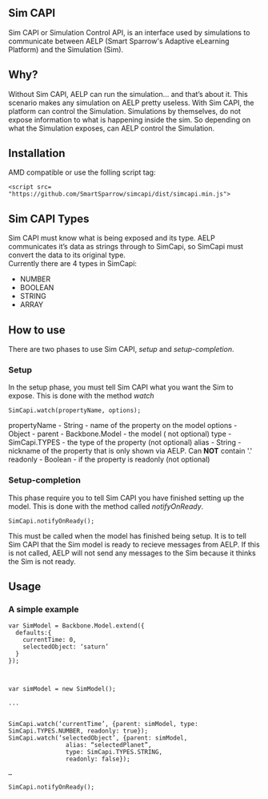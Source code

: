 Sim CAPI
--------

Sim CAPI or Simulation Control API, is an interface used by simulations to communicate between AELP (Smart Sparrow's Adaptive eLearning Platform) and the Simulation (Sim).


## Why? ##

Without Sim CAPI, AELP can run the simulation... and that’s about it. This scenario makes any simulation on AELP pretty useless.
With Sim CAPI, the platform can control the Simulation. Simulations by themselves, do not expose information to what is happening inside the sim. So depending on what the Simulation exposes, can AELP control the Simulation.   



## Installation ##

AMD compatible or use the folling script tag:

```
<script src= "https://github.com/SmartSparrow/simcapi/dist/simcapi.min.js">
```

## Sim CAPI Types ##

Sim CAPI must know what is being exposed and its type. AELP communicates it’s data as strings through to SimCapi, so SimCapi must convert the data to its original type.  
Currently there are 4 types in SimCapi:

- NUMBER
- BOOLEAN
- STRING
- ARRAY


## How to use ##

There are two phases to use Sim CAPI, _setup_ and _setup-completion_.

### Setup ###

In the setup phase, you must tell Sim CAPI what you want the Sim to expose. This is done with the method _watch_

```
SimCapi.watch(propertyName, options);
```

propertyName - String - name of the property on the model
options      - Object - parent   - Backbone.Model - the model ( not optional)
                        type     - SimCapi.TYPES  - the type of the property (not optional)
                        alias    - String         - nickname of the property that is only shown via AELP. Can __NOT__ contain '.'
                        readonly - Boolean        - if the property is readonly (not optional)


### Setup-completion ###

This phase require you to tell Sim CAPI you have finished setting up the model. This is done with the method called _notifyOnReady_.


```
SimCapi.notifyOnReady();
```

This must be called when the model has finished being setup. It is to tell Sim CAPI that the Sim model is ready to recieve messages from AELP. If this is not called, AELP will not send any messages to the Sim because it thinks the Sim is not ready.



## Usage ##

### A simple example ###

```
var SimModel = Backbone.Model.extend({
  defaults:{
    currentTime: 0,
    selectedObject: ‘saturn’
  }
});



var simModel = new SimModel();

...


SimCapi.watch(‘currentTime’, {parent: simModel, type: SimCapi.TYPES.NUMBER, readonly: true});
SimCapi.watch(‘selectedObject’, {parent: simModel, 
                alias: “selectedPlanet”, 
                type: SimCapi.TYPES.STRING, 
                readonly: false});

…

SimCapi.notifyOnReady();
```
